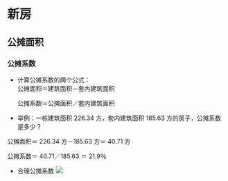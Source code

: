 # 新房

## 公摊面积

### 公摊系数

- 计算公摊系数的两个公式：  
  公摊面积＝建筑面积－套內建筑面积

  公摊系数＝公摊面积／套内建筑面积

- 举例：一栋建筑面积 226.34 方，套内建筑面积 185.63 方的房子，公摊系数是多少？

公摊面积＝ 226.34 方－185.63 方＝ 40.71 方

公摊系数＝ 40.71／185.63 ＝ 21.9％

- 合理公摊系数
  ![](https://cdn.jsdelivr.net/gh/DongLee0504/imgs/%E5%85%AC%E6%91%8A%E9%9D%A2%E7%A7%AF.jpg)

